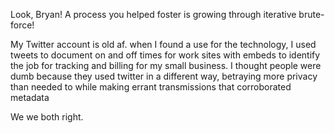 Look, Bryan!  A process you helped foster is growing through iterative brute-force!

My Twitter account is old af. when I found a use for the technology, I used tweets to document on and off times for work sites with embeds to identify the job for tracking and billing for my small business.  I thought people were dumb because they used twitter in a different way, betraying more privacy than needed to while making errant transmissions that corroborated metadata

We we both right.
